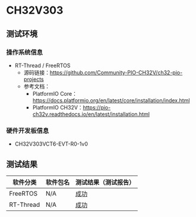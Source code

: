 # CH32V303

## 测试环境

### 操作系统信息

- RT-Thread / FreeRTOS
    - 源码链接：https://github.com/Community-PIO-CH32V/ch32-pio-projects
    - 参考文档：
        - PlatformIO Core：https://docs.platformio.org/en/latest/core/installation/index.html
        - PlatformIO CH32V：https://pio-ch32v.readthedocs.io/en/latest/installation.html


### 硬件开发板信息

- CH32V303VCT6-EVT-R0-1v0

## 测试结果

| 软件分类      | 软件包名      | 测试结果（测试报告） |
|--------------|-------------|------------------|
| FreeRTOS     | N/A         | [成功][FreeRTOS]   |
| RT-Thread    | N/A         | [成功][RTThread]  |

[FreeRTOS]: ./FreeRTOS/README_zh.md
[RTThread]: ./RT-Thread/README_zh.md
